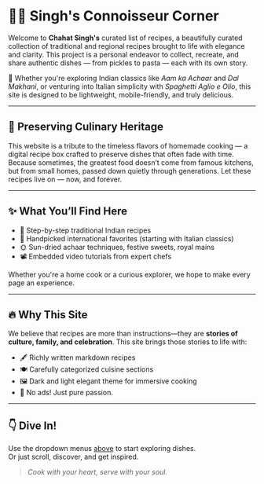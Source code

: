 # 👨‍🍳 Singh's Connoisseur Corner

Welcome to **Chahat Singh's** curated list of recipes, a beautifully curated collection of traditional and regional recipes brought to life with elegance and clarity. This project is a personal endeavor to collect, recreate, and share authentic dishes — from pickles to pasta — each with its own story. 

🧭 Whether you're exploring Indian classics like *Aam ka Achaar* and *Dal Makhani*, or venturing into Italian simplicity with *Spaghetti Aglio e Olio*, this site is designed to be lightweight, mobile-friendly, and truly delicious.

<!-- ### The role of this website is to never lose some great home made recipes that are often lost and forgotten. Maybe great food from small places live through the greatness - Now. Forever!  -->
---
## 🍲 Preserving Culinary Heritage
This website is a tribute to the timeless flavors of homemade cooking — a digital recipe box crafted to preserve dishes that often fade with time. Because sometimes, the greatest food doesn’t come from famous kitchens, but from small homes, passed down quietly through generations. 
Let these recipes live on — now, and forever.

---

## ✨ What You’ll Find Here

- 📜 Step-by-step traditional Indian recipes
- 🍝 Handpicked international favorites (starting with Italian classics)
- 🌞 Sun-dried achaar techniques, festive sweets, royal mains
- 📽️ Embedded video tutorials from expert chefs

Whether you're a home cook or a curious explorer, we hope to make every page an experience.

---

## 🔥 Why This Site

We believe that recipes are more than instructions—they are **stories of culture, family, and celebration**. This site brings those stories to life with:

- 🖋️ Richly written markdown recipes  
- 🍽️ Carefully categorized cuisine sections  
- 🖼️ Dark and light elegant theme for immersive cooking  
- 🧠 No ads! Just pure passion.

---

## 👇 Dive In!

Use the dropdown menus <a href="/chef">above</a> to start exploring dishes.  
Or just scroll, discover, and get inspired.

> _Cook with your heart, serve with your soul._



